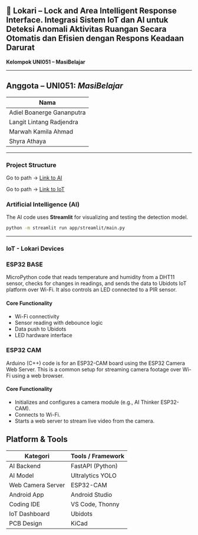 
## 🚨 Lokari – Lock and Area Intelligent Response Interface. Integrasi Sistem IoT dan AI untuk Deteksi Anomali Aktivitas Ruangan Secara Otomatis dan Efisien dengan Respons Keadaan Darurat
**Kelompok UNI051 – MasiBelajar**

---
## Anggota – UNI051: *MasiBelajar*

| Nama                      |
|---------------------------|
| Adiel Boanerge Gananputra |
| Langit Lintang Radjendra  |
| Marwah Kamila Ahmad       |
| Shyra Athaya              |
---

### Project Structure

Go to path -> [Link to AI](https://github.com/ergegananputra/UNI051_SIC_MasiBelajar-AiIoT/tree/main/UNI051_SIC_MasiBelajar-AI)

Go to path -> [Link to IoT](https://github.com/ergegananputra/UNI051_SIC_MasiBelajar-AiIoT/tree/main/UNI051_SIC_MasiBelajar-IoT)

### Artificial Intelligence (AI)

The AI code uses **Streamlit** for visualizing and testing the detection model.

```bash
python -m streamlit run app/streamlit/main.py
```

---

### IoT - Lokari Devices

### ESP32 BASE
MicroPython code that reads temperature and humidity from a DHT11 sensor, checks for changes in readings, and sends the data to Ubidots IoT platform over Wi-Fi. It also controls an LED connected to a PIR sensor.
#### Core Functionality
- Wi-Fi connectivity
- Sensor reading with debounce logic
- Data push to Ubidots
- LED hardware interface

### ESP32 CAM
Arduino (C++) code is for an ESP32-CAM board using the ESP32 Camera Web Server. This is a common setup for streaming camera footage over Wi-Fi using a web browser.
#### Core Functionality
- Initializes and configures a camera module (e.g., AI Thinker ESP32-CAM).
- Connects to Wi-Fi.
- Starts a web server to stream live video from the camera.


## Platform & Tools

| Kategori          | Tools / Framework                     |
|-------------------|----------------------------------------|
| AI Backend        | FastAPI (Python)                      |
| AI Model          | Ultralytics YOLO                      |
| Web Camera Server | ESP32-CAM                             |
| Android App       | Android Studio                        |
| Coding IDE        | VS Code, Thonny                       |
| IoT Dashboard     | Ubidots                               |
| PCB Design        | KiCad                                 |

